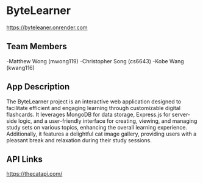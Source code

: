 # ByteLearner

https://byteleaner.onrender.com

## Team Members

-Matthew Wong (mwong119)
-Christopher Song (cs6643)
-Kobe Wang (kwang116)
## App Description

The ByteLearner project is an interactive web application designed to facilitate efficient and engaging learning through customizable digital flashcards. It leverages MongoDB for data storage, Express.js for server-side logic, and a user-friendly interface for creating, viewing, and managing study sets on various topics, enhancing the overall learning experience. Additionally, it features a delightful cat image gallery, providing users with a pleasant break and relaxation during their study sessions.

## API Links

https://thecatapi.com/

